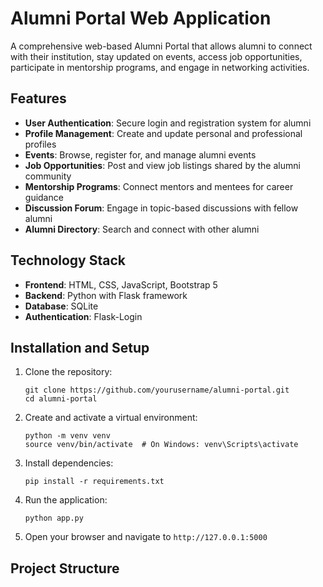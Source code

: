 # Alumni Portal Web Application

A comprehensive web-based Alumni Portal that allows alumni to connect with their institution, stay updated on events, access job opportunities, participate in mentorship programs, and engage in networking activities.

## Features

- **User Authentication**: Secure login and registration system for alumni
- **Profile Management**: Create and update personal and professional profiles
- **Events**: Browse, register for, and manage alumni events
- **Job Opportunities**: Post and view job listings shared by the alumni community
- **Mentorship Programs**: Connect mentors and mentees for career guidance
- **Discussion Forum**: Engage in topic-based discussions with fellow alumni
- **Alumni Directory**: Search and connect with other alumni

## Technology Stack

- **Frontend**: HTML, CSS, JavaScript, Bootstrap 5
- **Backend**: Python with Flask framework
- **Database**: SQLite
- **Authentication**: Flask-Login

## Installation and Setup

1. Clone the repository:
   ```
   git clone https://github.com/yourusername/alumni-portal.git
   cd alumni-portal
   ```

2. Create and activate a virtual environment:
   ```
   python -m venv venv
   source venv/bin/activate  # On Windows: venv\Scripts\activate
   ```

3. Install dependencies:
   ```
   pip install -r requirements.txt
   ```

4. Run the application:
   ```
   python app.py
   ```

5. Open your browser and navigate to `http://127.0.0.1:5000`

## Project Structure 